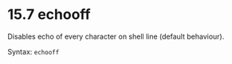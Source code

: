 # 15.7 echooff

Disables echo of every character on shell line \(default behaviour\).

Syntax: `echooff`

